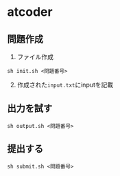 # atcoder

## 問題作成
1. ファイル作成
```
sh init.sh <問題番号>
```
2. 作成された`input.txt`にinputを記載

## 出力を試す
```
sh output.sh <問題番号>
```

## 提出する
```
sh submit.sh <問題番号>
```
